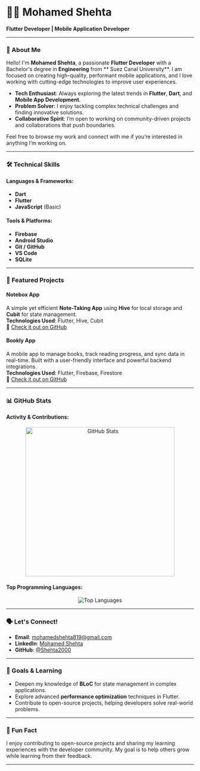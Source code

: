 # 👨‍💻 Mohamed Shehta  
**Flutter Developer | Mobile Application Developer**

---

### 🌟 About Me

Hello! I'm **Mohamed Shehta**, a passionate **Flutter Developer** with a Bachelor's degree in **Engineering** from **
Suez Canal University**. I am focused on creating high-quality, performant mobile applications, and I love working with cutting-edge technologies to improve user experiences.

- **Tech Enthusiast**: Always exploring the latest trends in **Flutter**, **Dart**, and **Mobile App Development**.
- **Problem Solver**: I enjoy tackling complex technical challenges and finding innovative solutions.
- **Collaborative Spirit**: I’m open to working on community-driven projects and collaborations that push boundaries.

Feel free to browse my work and connect with me if you’re interested in anything I’m working on.

---

### 🛠️ Technical Skills

#### Languages & Frameworks:
- **Dart**  
- **Flutter**  
- **JavaScript** (Basic)

#### Tools & Platforms:
- **Firebase**  
- **Android Studio**  
- **Git / GitHub**  
- **VS Code**  
- **SQLite**

---

### 🚀 Featured Projects

#### **Notebox App**  
A simple yet efficient **Note-Taking App** using **Hive** for local storage and **Cubit** for state management.  
**Technologies Used**: Flutter, Hive, Cubit  
🔗 [Check it out on GitHub](https://github.com/Shehta2000/Notes-Application)

#### **Bookly App**  
A mobile app to manage books, track reading progress, and sync data in real-time. Built with a user-friendly interface and powerful backend integrations.  
**Technologies Used**: Flutter, Firebase, Firestore  
🔗 [Check it out on GitHub](https://github.com/Shehta2000/Bookly)

---

### 📊 GitHub Stats

#### Activity & Contributions:
<p align="center">
  <img src="https://github-readme-stats.vercel.app/api?username=Shehta2000&show_icons=true&theme=dark&hide_border=true&count_private=true" alt="GitHub Stats" width="400"/>
</p>

#### Top Programming Languages:
<p align="center">
  <img src="https://github-readme-stats.vercel.app/api/top-langs/?username=Shehta2000&theme=dark&layout=compact&hide_border=true" alt="Top Languages"/>
</p>

---

### 🗣️ Let's Connect!

- **Email**: [mohamedshehta819@gmail.com](mailto:mohamedshehta819@gmail.com)  
- **LinkedIn**: [Mohamed Shehta](https://www.linkedin.com/in/mohamed-shehta-3b43051a4/)  
- **GitHub**: [@Shehta2000](https://github.com/Shehta2000)  

---

### 🎯 Goals & Learning

- Deepen my knowledge of **BLoC** for state management in complex applications.
- Explore advanced **performance optimization** techniques in Flutter.
- Contribute to open-source projects, helping developers solve real-world problems.

---

### 💬 Fun Fact

I enjoy contributing to open-source projects and sharing my learning experiences with the developer community. My goal is to help others grow while learning from their feedback.

---

